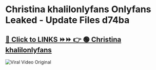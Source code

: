 
 # Christina khalilonlyfans Onlyfans Leaked - Update Files d74ba

## <h2><a href="https://clipsfans.com/Christina_khalilonlyfans&ref=git">🔗 Click to LINKS ⏩⏩ 👉 🟢 Christina khalilonlyfans </a></h2>

<a href="https://clipsfans.com/Christina_khalilonlyfans&ref=git" rel="nofollow" data-target="animated-image.originalLink"><img src="https://i.ibb.co.com/xMMVF88/686577567.gif" alt="Viral Video Original" style="max-width: 100%; display: inline-block;" data-target="animated-image.originalImage"></a>


